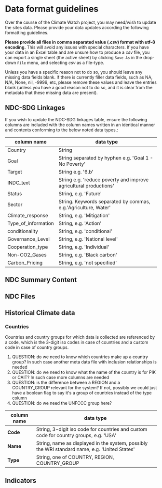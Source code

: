 # Data format guidelines

Over the course of the Climate Watch project, you may need/wish to update the sites data. Please provide your data updates according the following formatting guidelines.

**Please provide all files in comma separated value (*.csv*) format with utf-8 encoding.** This will avoid any issues with special characters. If you have your data in an Excel table and are unsure how to produce a *csv* file, you can export a single sheet (the active sheet) by clicking `Save As` in the drop-down `File` menu, and selecting *csv* as a file-type.

Unless you have a specific reason not to do so, you should leave any missing data fields blank. If there is currently filler data fields, such as NA, N/A, None, nil, -9999, etc, please remove these values and leave the entries blank (unless you have a good reason not to do so, and it is clear from the metadata that these missing data are present).

## NDC-SDG Linkages

If you wish to update the NDC-SDG linkages table, ensure the following columns are included with the column names written in an identical manner and contents conforming to the below noted data types.:

| column name | data type |
| ---| --|
|  Country | String  |
| Goal| String separated by hyphen e.g. 'Goal 1 - No Poverty' |
|Target| String e.g. '6.b'|
| INDC_text| String e.g. 'reduce poverty and improve agricultural productions' |
|Status| String, e.g. 'Future'|
|Sector| String. Keywords separated by commas, e.g.'Agriculture, Water'|
| Climate_response | String, e.g. 'Mitigation' |
| Type_of_information | String, e.g. 'Action' |
| conditionality | String, e.g. 'conditional' |
| Governance_Level | String, e.g. 'National level' |
| Cooperation_type | String, e.g. 'Individual' |
| Non-CO2_Gases  | String, e.g. 'Black carbon' |
| Carbon_Pricing | String, e.g. 'not specified' |


## NDC Summary Content


## NDC Files

## Historical Climate data

### Countries

Countries and country groups for which data is collected are referenced by a code, which is the 3-digit iso codes in case of countries and a custom code in case of country groups.

1. QUESTION: do we need to know which countries make up a country group? In such case another meta data file with inclusion relationships is needed
2. QUESTION: do we need to know what the name of the country is for PIK or CAIT? In such case more columns are needed
3. QUESTION: is the difference between a REGION and a COUNTRY_GROUP relevant for the system? If not, possibly we could just have a boolean flag to say it's a group of countries instead of the type column
4. QUESTION: do we need the UNFCCC group here?

| column name | data type |
| ---| --|
| **Code** | String, 3-digit iso code for countries and custom code for country groups, e.g. 'USA'  |
| **Name** | String, name as displayed in the system, possibly the WRI standard name, e.g. 'United States' |
| **Type** | String, one of COUNTRY, REGION, COUNTRY_GROUP |


## Indicators
